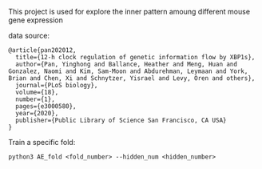 This project is used for explore the inner pattern amoung different mouse gene expression

data source:
```
@article{pan202012,
  title={12-h clock regulation of genetic information flow by XBP1s},
  author={Pan, Yinghong and Ballance, Heather and Meng, Huan and Gonzalez, Naomi and Kim, Sam-Moon and Abdurehman, Leymaan and York, Brian and Chen, Xi and Schnytzer, Yisrael and Levy, Oren and others},
  journal={PLoS biology},
  volume={18},
  number={1},
  pages={e3000580},
  year={2020},
  publisher={Public Library of Science San Francisco, CA USA}
}
```

Train a specific fold:

```
python3 AE_fold <fold_number> --hidden_num <hidden_number>

```


